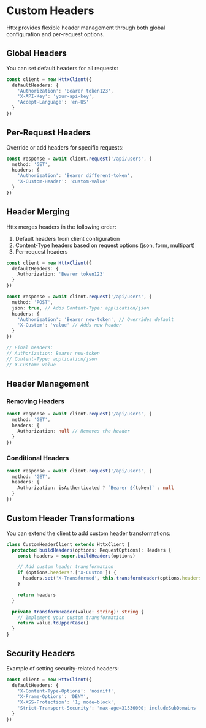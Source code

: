 # Custom Headers

Httx provides flexible header management through both global configuration and per-request options.

## Global Headers

You can set default headers for all requests:

```typescript
const client = new HttxClient({
  defaultHeaders: {
    'Authorization': 'Bearer token123',
    'X-API-Key': 'your-api-key',
    'Accept-Language': 'en-US'
  }
})
```

## Per-Request Headers

Override or add headers for specific requests:

```typescript
const response = await client.request('/api/users', {
  method: 'GET',
  headers: {
    'Authorization': 'Bearer different-token',
    'X-Custom-Header': 'custom-value'
  }
})
```

## Header Merging

Httx merges headers in the following order:

1. Default headers from client configuration
2. Content-Type headers based on request options (json, form, multipart)
3. Per-request headers

```typescript
const client = new HttxClient({
  defaultHeaders: {
    Authorization: 'Bearer token123'
  }
})

const response = await client.request('/api/users', {
  method: 'POST',
  json: true, // Adds Content-Type: application/json
  headers: {
    'Authorization': 'Bearer new-token', // Overrides default
    'X-Custom': 'value' // Adds new header
  }
})

// Final headers:
// Authorization: Bearer new-token
// Content-Type: application/json
// X-Custom: value
```

## Header Management

### Removing Headers

```typescript
const response = await client.request('/api/users', {
  method: 'GET',
  headers: {
    Authorization: null // Removes the header
  }
})
```

### Conditional Headers

```typescript
const response = await client.request('/api/users', {
  method: 'GET',
  headers: {
    Authorization: isAuthenticated ? `Bearer ${token}` : null
  }
})
```

## Custom Header Transformations

You can extend the client to add custom header transformations:

```typescript
class CustomHeaderClient extends HttxClient {
  protected buildHeaders(options: RequestOptions): Headers {
    const headers = super.buildHeaders(options)

    // Add custom header transformation
    if (options.headers?.['X-Custom']) {
      headers.set('X-Transformed', this.transformHeader(options.headers['X-Custom']))
    }

    return headers
  }

  private transformHeader(value: string): string {
    // Implement your custom transformation
    return value.toUpperCase()
  }
}
```

## Security Headers

Example of setting security-related headers:

```typescript
const client = new HttxClient({
  defaultHeaders: {
    'X-Content-Type-Options': 'nosniff',
    'X-Frame-Options': 'DENY',
    'X-XSS-Protection': '1; mode=block',
    'Strict-Transport-Security': 'max-age=31536000; includeSubDomains'
  }
})
```

